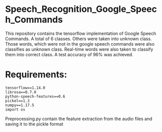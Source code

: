# Speech_Recognition_Google_Speech_Commands
This repository contains the tensorflow implementation of Google Speech Commands. A total of 6 classes. Others were taken into unknown class. Those words, which were not in the google speech commands were also classifies as unknown class. Real-time words were also taken to classify them into correct class.
A test accuracy of 96% was achieved.

# Requirements:

```
tensorflow==1.14.0
librosa==0.7.0
python-speech-features==0.6
pickel==1.3
numpy==1.17.5
import os
```
Preprocessing.py contain the feature extraction from the audio files and saving it to the pickle format
